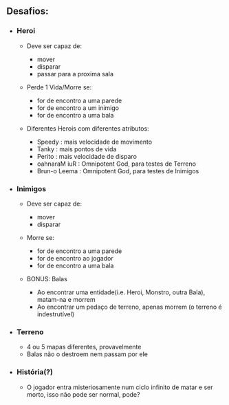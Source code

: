 ## Desafios:

- ### Heroi
    - Deve ser capaz de:
        - mover
        - disparar
        - passar para a proxima sala

    - Perde 1 Vida/Morre se:
        - for de encontro a uma parede
        - for de encontro a um inimigo
        - for de encontro a uma bala

    - Diferentes Herois com diferentes atributos:
        - Speedy : mais velocidade de movimento
        - Tanky : mais pontos de vida
        - Perito : mais velocidade de disparo
        - oahnaraM iuR : Omnipotent God, para testes de Terreno
        - Brun-o Leema : Omnipotent God, para testes de Inimigos

- ### Inimigos
    - Deve ser capaz de:
        - mover
        - disparar

    - Morre se:
        - for de encontro a uma parede
        - for de encontro ao jogador
        - for de encontro a uma bala

    - BONUS: Balas
        - Ao encontrar uma entidade(i.e. Heroi, Monstro, outra Bala), matam-na e morrem
        - Ao encontrar um pedaço de terreno, apenas morrem (o terreno é indestrutível)

- ### Terreno
    - 4 ou 5 mapas diferentes, provavelmente
    - Balas não o destroem nem passam por ele

- ### História(?)
    - O jogador entra misteriosamente num ciclo infinito de matar e ser morto, isso não pode ser normal, pode?